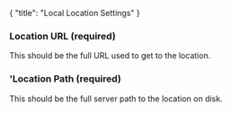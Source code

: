 {
    "title": "Local Location Settings"
}

### Location URL (required)

This should be the full URL used to get to the location.

### 'Location Path (required)

This should be the full server path to the location on disk.
